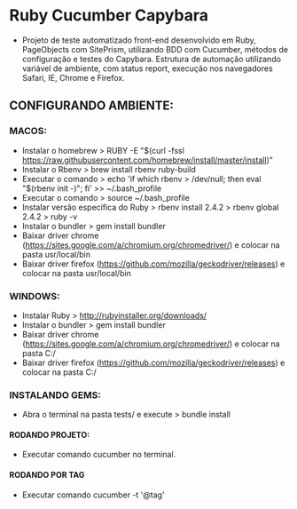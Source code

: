 # Ruby Cucumber Capybara
- Projeto de teste automatizado front-end desenvolvido em Ruby, PageObjects com SitePrism, utilizando BDD com Cucumber, métodos de configuração e testes do Capybara. Estrutura de automação utilizando variável de ambiente, com status report, execução nos navegadores Safari, IE, Chrome e Firefox.
## CONFIGURANDO AMBIENTE: 

### MACOS:
- Instalar o homebrew > RUBY -E "$(curl -fssl https://raw.githubusercontent.com/homebrew/install/master/install)"
- Instalar o Rbenv > brew install rbenv ruby-build
- Executar o comando > echo 'if which rbenv > /dev/null; then eval "$(rbenv init -)";
fi' >> ~/.bash_profile
- Executar o comando > source ~/.bash_profile
- Instalar versão específica do Ruby > rbenv install 2.4.2 > rbenv global 2.4.2 > ruby -v
- Instalar o bundler > gem install bundler
- Baixar driver chrome (https://sites.google.com/a/chromium.org/chromedriver/) e colocar na pasta usr/local/bin 
- Baixar driver firefox (https://github.com/mozilla/geckodriver/releases) e colocar na pasta usr/local/bin 

### WINDOWS: 
- Instalar Ruby > http://rubyinstaller.org/downloads/
- Instalar o bundler > gem install bundler
- Baixar driver chrome (https://sites.google.com/a/chromium.org/chromedriver/) e colocar na pasta C:/ 
- Baixar driver firefox (https://github.com/mozilla/geckodriver/releases) e colocar na pasta C:/

### INSTALANDO GEMS: 
- Abra o terminal na pasta tests/ e execute > bundle install

#### RODANDO PROJETO: 
- Executar comando cucumber no terminal. 
#### RODANDO POR TAG
- Executar comando cucumber -t '@tag'


